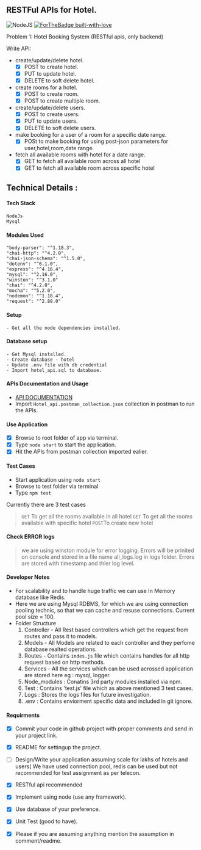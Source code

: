 ## RESTFul APIs for Hotel.
![NodeJS](https://img.shields.io/badge/Powered%20by-NODEJS-brightgreen.svg?longCache=true&style=for-the-badge)
[![ForTheBadge built-with-love](http://ForTheBadge.com/images/badges/built-with-love.svg)]()


Problem 1: Hotel Booking System (RESTful apis, only backend)

Write API:
- create/update/delete hotel.
  - [x] POST to create hotel.
  - [x] PUT to update hotel.
  - [x] DELETE to soft delete hotel.

- create rooms for a hotel.
  - [x] POST to create room.
  - [x] POST to create multiple room.

- create/update/delete users.
  - [x] POST to create users.
  - [x] PUT to update users.
  - [x] DELETE to soft delete users.

- make booking for a user of a room for a specific date range.
  - [x] POSt to make booking for using post-json parameters for user,hotel,room,date range.		

- fetch all available rooms with hotel for a date range. 
  - [x] GET to fetch all available room across all hotel	
  - [x] GET to fetch all available room across specific hotel	

## Technical Details : 

#### Tech Stack
    NodeJs
    Mysql

#### Modules Used
    "body-parser": "^1.18.3",
    "chai-http": "^4.2.0",
    "chai-json-schema": "^1.5.0",
    "dotenv": "^6.1.0",
    "express": "^4.16.4",
    "mysql": "^2.16.0",
    "winston": "^3.1.0"
    "chai": "^4.2.0",
    "mocha": "^5.2.0",
    "nodemon": "^1.18.4",
    "request": "^2.88.0"

#### Setup
    - Get all the node dependencies installed.
#### Database setup
    - Get Mysql installed.
    - Create database - hotel
    - Update .env file with db credential
    - Import hotel_api.sql to database. 
#### APIs Documentation and Usage
- [API DOCUMENTATION](https://documenter.getpostman.com/view/3407371/RWguxHLr)
- Import `Hotel_api.postman_collection.json` collection in postman to run the APIs.

#### Use Application
- [x] Browse to root folder of app via terminal.
- [x] Type `node start` to start the application.
- [x] Hit the APIs from postman collection imported ealier.

#### Test Cases
- Start application using `node start`
- Browse to test folder via terminal
- Type `npm test`

Currently there are 3 test cases
> `GET` To get all the rooms available in all hotel
> `GET` To get all the rooms available with specific hotel
> `POST`To create new hotel 

#### Check ERROR logs
> we are using winston module for error
> logging.
> Errors will be prinited on console and
> stored in a file name all_logs.log in logs folder.
> Errors are stored with timestamp and thier log level.

#### Developer Notes
- For scalability and to handle huge traffic we can use In Memory database like Redis.
- Here we are using Mysql RDBMS, for which we are using connection pooling technic, so that we can cache and resuse connections.  Current pool size = 100.
- Folder Structure
  1. Controller - All Rest based controllers which get the request from routes and pass it to models.
  2. Models - All Models are related to each controller and they perfome database realted operations.
  3. Routes - Contains `indes.js` file which contains handles for all http request based on http methods.
  4. Services - All the services which can be used acrossed application are stored here eg : mysql, logger.
  5. Node_modules : Conatins 3rd party modules installed via npm.
  6. Test : Contains 'test.js' file which as above mentioned 3 test cases.
  7. Logs : Stores the logs files for future investigation.
  8. .env : Contains enviorment specific data and included in git ignore.

#### Requirments
- [x] Commit your code in github project with proper comments and send in your project link.
- [x] README for settingup the project.
- [ ] Design/Write your application assuming scale for lakhs of hotels and users( We have used connection pool, redis can be used but not recommended for test assignment as per telecon.
- [x] RESTful api recommended 
- [x] Implement using node (use any framework).
- [x] Use database of your preference.
- [x] Unit Test (good to have).
- [x] Please if you are assuming anything mention the assumption in comment/readme.
  
  
  
